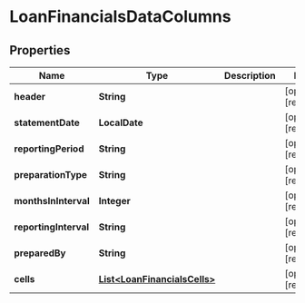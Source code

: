 

# LoanFinancialsDataColumns

## Properties

Name | Type | Description | Notes
------------ | ------------- | ------------- | -------------
**header** | **String** |  |  [optional] [readonly]
**statementDate** | **LocalDate** |  |  [optional] [readonly]
**reportingPeriod** | **String** |  |  [optional] [readonly]
**preparationType** | **String** |  |  [optional] [readonly]
**monthsInInterval** | **Integer** |  |  [optional] [readonly]
**reportingInterval** | **String** |  |  [optional] [readonly]
**preparedBy** | **String** |  |  [optional] [readonly]
**cells** | [**List&lt;LoanFinancialsCells&gt;**](LoanFinancialsCells.md) |  |  [optional] [readonly]



